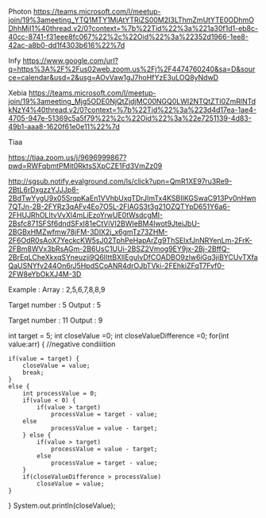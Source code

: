 Photon
https://teams.microsoft.com/l/meetup-join/19%3ameeting_YTQ1MTY1MjAtYTRiZS00M2I3LThmZmUtYTE0ODhmODhhMjI1%40thread.v2/0?context=%7b%22Tid%22%3a%221a30f1d1-eb8c-40cc-8741-f31eee8fc067%22%2c%22Oid%22%3a%22352d1966-1ee8-42ac-a8b0-dd1f4303b616%22%7d


Infy
https://www.google.com/url?q=https%3A%2F%2Fus02web.zoom.us%2Fj%2F4474760240&sa=D&source=calendar&usd=2&usg=AOvVaw1gJ7hoHfYzE3uLOQ8yNdwD


Xebia
https://teams.microsoft.com/l/meetup-join/19%3ameeting_Mjg5ODE0NjQtZjdjMC00NGQ0LWI2NTQtZTI0ZmRlNTdkNzY4%40thread.v2/0?context=%7b%22Tid%22%3a%223d4d17ea-1ae4-4705-947e-51369c5a5f79%22%2c%22Oid%22%3a%22e7251139-4d83-49b1-aaa8-1620f61e0e11%22%7d


Tiaa

https://tiaa.zoom.us/j/9696999867?pwd=RWFqbmtPMit0RktsSXpCZE1Fd3VmZz09







http://sgsub.notify.evalground.com/ls/click?upn=QmR1XE97ru3Re9-2BtL6rDxgzzYJJJp8-2BdTwYygU9x05SrqpKaEn1VVhbUxqTDrJImTx4KSBIIKGSwaC913Pv0nHwn7QTJn-2B-2FYRz3qAFv4Eo7O5L-2FIAGS3t3g21OZQTYpD651Y6a6-2FHUJRhOLItvVvXl4mLiEzoYrwUE0tWsdcgMI-2Bsfc871SFSf6dndSFxI81eCtViVI2BWIeBM4Iwot9JteiJbU-2BGBxHMZwfmw78jFM-3DlX2j_x6gmTz73ZHM-2F6OdR0sAoX7YeckcKW5sJ02TphPeHapArZg9ThSElxfJnNRYenLm-2FrK-2FBm8WVx3bRsAGm-2B6UsC1UUi-2BSZ2Vmog9EY9jx-2Bj-2BffQ-2BrEqLCheXkxqSYneuzji9Q6IIttBXllEguIvDfCOADBO9zlw6iGq3jiBYCUvTXfaQaUSNYfv244On6rJ5HpdSCoANR4drOJbTVki-2FEhkiZFqT7Fvf0-2FW8eYbOkXJ4M-3D

Example : Array : 2,5,6,7,8,8,9 

Target number : 5 Output : 5

Target number : 11 Output : 9

int target = 5;
int closeValue =0;
int closeValueDifference =0;
for(int value:arr) {
	//negative condiiition
	
	if(value = target) {
		closeValue = value;
		break;
	}
	else {
		int processValue = 0;
		if(value < 0) {
			if(value > target)
		  		processValue = target - value;
		else
				processValue = value - target;
		} else {
			if(value > target)
		  		processValue = value - target;
			else
				processValue = target - value;
		}
		if(closeValueDifference > processValue)
			closeValue = value;
	}
}
System.out.println(closeValue);

	
	
